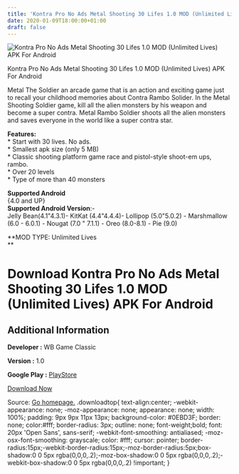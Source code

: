 ```yaml
---
title: 'Kontra Pro No Ads Metal Shooting 30 Lifes 1.0 MOD (Unlimited Lives) APK For Android'
date: 2020-01-09T18:00:00+01:00
draft: false
---
```


![Kontra Pro No Ads Metal Shooting 30 Lifes 1.0 MOD (Unlimited Lives) APK For Android](https://i1.wp.com/apkhome.net/wp-content/uploads/2020/01/Kontra-Pro-No-Ads-Metal-Shooting-30-Lifes-1.0-MOD-Unlimited-Lives.png "Kontra Pro No Ads Metal Shooting 30 Lifes 1.0 MOD (Unlimited Lives) APK For Android")

  

Kontra Pro No Ads Metal Shooting 30 Lifes 1.0 MOD (Unlimited Lives) APK For Android

Metal The Soldier an arcade game that is an action and exciting game just to recall your childhood memories about Contra Rambo Solider. In the Metal Shooting Soldier game, kill all the alien monsters by his weapon and become a super contra. Metal Rambo Soldier shoots all the alien monsters and saves everyone in the world like a super contra star.

**Features:**  
\* Start with 30 lives. No ads.  
\* Smallest apk size (only 5 MB)  
\* Classic shooting platform game race and pistol-style shoot-em ups, rambo.  
\* Over 20 levels  
\* Type of more than 40 monsters

**Supported Android**  
{4.0 and UP}  
**Supported Android Version**:-  
Jelly Bean(4.1"4.3.1)- KitKat (4.4"4.4.4)- Lollipop (5.0"5.0.2) - Marshmallow (6.0 - 6.0.1) - Nougat (7.0 " 7.1.1) - Oreo (8.0-8.1) - Pie (9.0)

**MOD TYPE: Unlimited Lives  
**

Download Kontra Pro No Ads Metal Shooting 30 Lifes 1.0 MOD (Unlimited Lives) APK For Android
============================================================================================

Additional Information
----------------------

**Developer :** WB Game Classic

**Version :** 1.0

**Google Play :** [PlayStore](https://play.google.com/store/apps/details?id=com.pro.rambosolider)

  

[Download Now](https://store4app.co/post/kontra-pro-no-ads-metal-shooting-30-lifes-1-0-mod-unlimited-lives-apk-for-android_1578586500)

  
Source: [Go homepage.](https://store4app.co/post/kontra-pro-no-ads-metal-shooting-30-lifes-1-0-mod-unlimited-lives-apk-for-android_1578586500) .downloadtop{ text-align:center; -webkit-appearance: none; -moz-appearance: none; appearance: none; width: 100%; padding: 9px 9px 11px 13px; background-color: #0EBD3F; border: none; color:#fff; border-radius: 3px; outline: none; font-weight;bold; font: 20px 'Open Sans', sans-serif; -webkit-font-smoothing: antialiased; -moz-osx-font-smoothing: grayscale; color: #fff; cursor: pointer; border-radius:15px;-webkit-border-radius:15px;-moz-border-radius:5px;box-shadow:0 0 5px rgba(0,0,0,.2);-moz-box-shadow:0 0 5px rgba(0,0,0,.2);-webkit-box-shadow:0 0 5px rgba(0,0,0,.2) !important; }